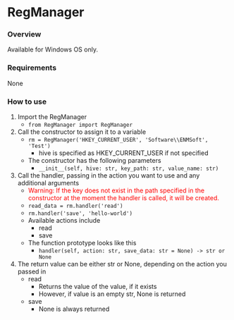 # RegManager

### Overview
Available for Windows OS only.

### Requirements
None

### How to use
1. Import the RegManager
   * ``from RegManager import RegManager``
2. Call the constructor to assign it to a variable
   * ``rm = RegManager('HKEY_CURRENT_USER', 'Software\\ENMSoft', 'Test')``
      * hive is specified as HKEY_CURRENT_USER if not specified
   *  The constructor has the following parameters
      * ``__init__(self, hive: str, key_path: str, value_name: str)``
3. Call the handler, passing in the action you want to use and any additional arguments
   * <span style="color:red">Warning: If the key does not exist in the path specified in the constructor at the moment
   the handler is called, it will be created.</span>
   * ``read_data = rm.handler('read')``
   * ``rm.handler('save', 'hello-world')``
   * Available actions include
      * read
      * save
   * The function prototype looks like this
      * ``handler(self, action: str, save_data: str = None) -> str or None``
4. The return value can be either str or None, depending on the action you passed in
   * read
     * Returns the value of the value, if it exists
     * However, if value is an empty str, None is returned
   * save
     * None is always returned